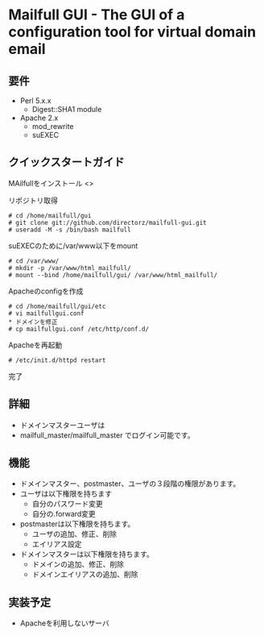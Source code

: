 Mailfull GUI - The GUI of a configuration tool for virtual domain email 
========================================================

要件
----

  * Perl 5.x.x
    * Digest::SHA1 module
  * Apache 2.x
    * mod_rewrite
    * suEXEC

クイックスタートガイド
----------------------

  MAilfullをインストール
    <>
  
  リポジトリ取得

    # cd /home/mailfull/gui
    # git clone git://github.com/directorz/mailfull-gui.git
    # useradd -M -s /bin/bash mailfull

  suEXECのために/var/www以下をmount
    
    # cd /var/www/
    # mkdir -p /var/www/html_mailfull/
    # mount --bind /home/mailfull/gui/ /var/www/html_mailfull/

  Apacheのconfigを作成

    # cd /home/mailfull/gui/etc
    # vi mailfullgui.conf
    * ドメインを修正
    # cp mailfullgui.conf /etc/http/conf.d/

  Apacheを再起動

    # /etc/init.d/httpd restart

  完了

詳細
----

  * ドメインマスターユーザは
  *  mailfull_master/mailfull_master でログイン可能です。

機能
----

  * ドメインマスター、postmaster、ユーザの３段階の権限があります。
  * ユーザは以下権限を持ちます
    * 自分のパスワード変更
    * 自分の.forward変更
  * postmasterは以下権限を持ちます。
    * ユーザの追加、修正、削除
    * エイリアス設定
  * ドメインマスターは以下権限を持ちます。
    * ドメインの追加、修正、削除
    * ドメインエイリアスの追加、削除

実装予定
--------

  * Apacheを利用しないサーバ
  

